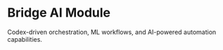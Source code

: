 # Bridge AI Module

Codex-driven orchestration, ML workflows, and AI-powered automation capabilities.
